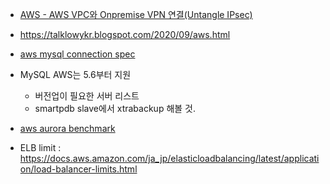 * [AWS - AWS VPC와 Onpremise VPN 연결(Untangle IPsec)](https://galid1.tistory.com/431)

* https://talklowykr.blogspot.com/2020/09/aws.html

* [aws mysql connection spec](https://docs.aws.amazon.com/AmazonRDS/latest/AuroraUserGuide/AuroraMySQL.Managing.Performance.html)

* MySQL AWS는 5.6부터 지원
  * 버전업이 필요한 서버 리스트
  * smartpdb slave에서 xtrabackup 해볼 것. 

* [aws aurora benchmark](https://aws-ref.s3.amazonaws.com/aurora/Amazon+Aurora.pdf)

* ELB limit : https://docs.aws.amazon.com/ja_jp/elasticloadbalancing/latest/application/load-balancer-limits.html
